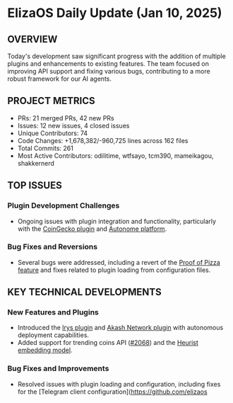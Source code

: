 # ElizaOS Daily Update (Jan 10, 2025)

## OVERVIEW 
Today's development saw significant progress with the addition of multiple plugins and enhancements to existing features. The team focused on improving API support and fixing various bugs, contributing to a more robust framework for our AI agents.

## PROJECT METRICS
- PRs: 21 merged PRs, 42 new PRs
- Issues: 12 new issues, 4 closed issues
- Unique Contributors: 74
- Code Changes: +1,678,382/-960,725 lines across 162 files
- Total Commits: 261
- Most Active Contributors: odilitime, wtfsayo, tcm390, mameikagou, shakkernerd

## TOP ISSUES
### Plugin Development Challenges
- Ongoing issues with plugin integration and functionality, particularly with the [CoinGecko plugin](https://github.com/elizaos/eliza/issues/2106) and [Autonome platform](https://github.com/elizaos/eliza/issues/2121).
  
### Bug Fixes and Reversions
- Several bugs were addressed, including a revert of the [Proof of Pizza feature](https://github.com/elizaos/eliza/issues/2075) and fixes related to plugin loading from configuration files.

## KEY TECHNICAL DEVELOPMENTS
### New Features and Plugins
- Introduced the [Irys plugin](https://github.com/elizaos/eliza/pull/1708) and [Akash Network plugin](https://github.com/elizaos/eliza/pull/2111) with autonomous deployment capabilities.
- Added support for trending coins API ([#2068](https://github.com/elizaos/eliza/pull/2068)) and the [Heurist embedding model](https://github.com/elizaos/eliza/pull/2093).

### Bug Fixes and Improvements
- Resolved issues with plugin loading and configuration, including fixes for the [Telegram client configuration](https://github.com/elizaos